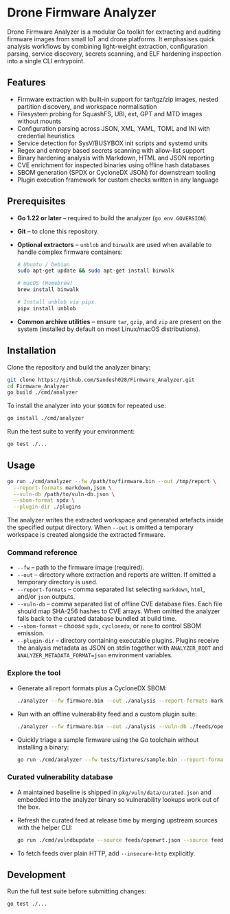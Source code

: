 # Drone Firmware Analyzer

Drone Firmware Analyzer is a modular Go toolkit for extracting and auditing
firmware images from small IoT and drone platforms. It emphasises quick
analysis workflows by combining light-weight extraction, configuration parsing,
service discovery, secrets scanning, and ELF hardening inspection into a single
CLI entrypoint.

## Features

- Firmware extraction with built-in support for tar/tgz/zip images, nested
  partition discovery, and workspace normalisation
- Filesystem probing for SquashFS, UBI, ext, GPT and MTD images without mounts
- Configuration parsing across JSON, XML, YAML, TOML and INI with credential
  heuristics
- Service detection for SysV/BUSYBOX init scripts and systemd units
- Regex and entropy based secrets scanning with allow-list support
- Binary hardening analysis with Markdown, HTML and JSON reporting
- CVE enrichment for inspected binaries using offline hash databases
- SBOM generation (SPDX or CycloneDX JSON) for downstream tooling
- Plugin execution framework for custom checks written in any language

## Prerequisites

- **Go 1.22 or later** – required to build the analyzer (`go env GOVERSION`).
- **Git** – to clone this repository.
- **Optional extractors** – `unblob` and `binwalk` are used when available to
  handle complex firmware containers:

  ```bash
  # Ubuntu / Debian
  sudo apt-get update && sudo apt-get install binwalk

  # macOS (Homebrew)
  brew install binwalk

  # Install unblob via pipx
  pipx install unblob
  ```

- **Common archive utilities** – ensure `tar`, `gzip`, and `zip` are present on
  the system (installed by default on most Linux/macOS distributions).

## Installation

Clone the repository and build the analyzer binary:

```bash
git clone https://github.com/Sandesh028/Firmware_Analyzer.git
cd Firmware_Analyzer
go build ./cmd/analyzer
```

To install the analyzer into your `$GOBIN` for repeated use:

```bash
go install ./cmd/analyzer
```

Run the test suite to verify your environment:

```bash
go test ./...
```

## Usage

```bash
go run ./cmd/analyzer --fw /path/to/firmware.bin --out /tmp/report \
  --report-formats markdown,json \
  --vuln-db /path/to/vuln-db.json \
  --sbom-format spdx \
  --plugin-dir ./plugins
```

The analyzer writes the extracted workspace and generated artefacts inside the
specified output directory. When `--out` is omitted a temporary workspace is
created alongside the extracted firmware.

### Command reference

- `--fw` – path to the firmware image (required).
- `--out` – directory where extraction and reports are written. If omitted a
  temporary directory is used.
- `--report-formats` – comma separated list selecting `markdown`, `html`, and/or
  `json` outputs.
- `--vuln-db` – comma separated list of offline CVE database files. Each file
  should map SHA-256 hashes to CVE arrays. When omitted the analyzer falls back
  to the curated database bundled at build time.
- `--sbom-format` – choose `spdx`, `cyclonedx`, or `none` to control SBOM
  emission.
- `--plugin-dir` – directory containing executable plugins. Plugins receive the
  analysis metadata as JSON on stdin together with `ANALYZER_ROOT` and
  `ANALYZER_METADATA_FORMAT=json` environment variables.

### Explore the tool

- Generate all report formats plus a CycloneDX SBOM:

  ```bash
  ./analyzer --fw firmware.bin --out ./analysis --report-formats markdown,html,json --sbom-format cyclonedx
  ```

- Run with an offline vulnerability feed and a custom plugin suite:

  ```bash
  ./analyzer --fw firmware.bin --out ./analysis --vuln-db ./feeds/openwrt.json --plugin-dir ./plugins
  ```

- Quickly triage a sample firmware using the Go toolchain without installing a
  binary:

  ```bash
  go run ./cmd/analyzer --fw tests/fixtures/sample.bin --report-formats markdown
  ```

### Curated vulnerability database

- A maintained baseline is shipped in `pkg/vuln/data/curated.json` and embedded into
  the analyzer binary so vulnerability lookups work out of the box.
- Refresh the curated feed at release time by merging upstream sources with the
  helper CLI:

  ```bash
  go run ./cmd/vulndbupdate --source feeds/openwrt.json --source feeds/vendor.json --out pkg/vuln/data/curated.json
  ```

- To fetch feeds over plain HTTP, add `--insecure-http` explicitly.

## Development

Run the full test suite before submitting changes:

```bash
go test ./...
```
